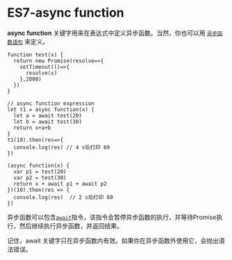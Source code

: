 # ES7-async function

**async function** 关键字用来在表达式中定义异步函数。当然，你也可以用 [`异步函数语句`](https://developer.mozilla.org/zh-CN/docs/Web/JavaScript/Reference/Statements/async_function) 来定义。

```
function test(x) {
  return new Promise(resolve=>{
    setTimeout(()=>{
      resolve(x)
    },2000)
  })
}

// async function expression
let t1 = async function(x) {
  let a = await test(20)
  let b = await test(30)
  return x+a+b
}
t1(10).then(res=>{
  console.log(res) // 4 s后打印 60
})

(async function(x) { 
  var p1 = test(20)
  var p2 = test(30)
  return x + await p1 + await p2
})(10).then(res => {
  console.log(res)  // 2 s后打印 60
})
```

异步函数可以包含[`await`](https://developer.mozilla.org/zh-CN/docs/Web/JavaScript/Reference/Operators/await)指令，该指令会暂停异步函数的执行，并等待Promise执行，然后继续执行异步函数，并返回结果。

记住，await 关键字只在异步函数内有效。如果你在异步函数外使用它，会抛出语法错误。

